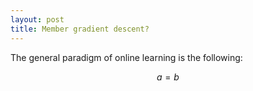 ```yaml
---
layout: post
title: Member gradient descent?
---
```


The general paradigm of online learning is the following:

$$ a = b $$ 
